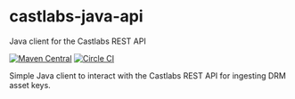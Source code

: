 # castlabs-java-api
Java client for the Castlabs REST API

[![Maven Central](https://maven-badges.herokuapp.com/maven-central/cz.jirutka.rsql/rsql-parser/badge.svg)](https://maven-badges.herokuapp.com/maven-central/com.brightcove/castlabs-java-api)
[![Circle CI](https://circleci.com/gh/skidder/castlabs-java-api/tree/master.svg?style=svg)](https://circleci.com/gh/skidder/castlabs-java-api/tree/master)

Simple Java client to interact with the Castlabs REST API for ingesting DRM asset keys.
